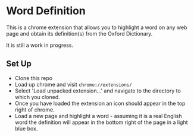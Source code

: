 # Word Definition

This is a chrome extension that allows you to highlight a word on any web page and obtain its definition(s) from the Oxford Dictionary.

It is still a work in progress.

## Set Up

* Clone this repo
* Load up chrome and visit `chrome://extensions/`
* Select 'Load unpacked extension...' and navigate to the directory to which you cloned.
* Once you have loaded the extension an icon should appear in the top right of chrome.
* Load a new page and highlight a word - assuming it is a real English word the definition will appear in the bottom right of the page in a light blue box.
